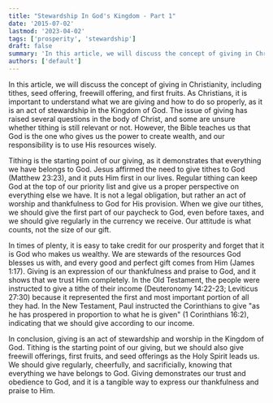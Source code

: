```yaml
---
title: "Stewardship In God's Kingdom - Part 1"
date: '2015-07-02'
lastmod: '2023-04-02'
tags: ['prosperity', 'stewardship']
draft: false
summary: 'In this article, we will discuss the concept of giving in Christianity, including tithes, seed offering, freewill offering, and first fruits.'
authors: ['default']
---
```


In this article, we will discuss the concept of giving in Christianity, including tithes, seed offering, freewill offering, and first fruits. As Christians, it is important to understand what we are giving and how to do so properly, as it is an act of stewardship in the Kingdom of God. The issue of giving has raised several questions in the body of Christ, and some are unsure whether tithing is still relevant or not. However, the Bible teaches us that God is the one who gives us the power to create wealth, and our responsibility is to use His resources wisely.

Tithing is the starting point of our giving, as it demonstrates that everything we have belongs to God. Jesus affirmed the need to give tithes to God (Matthew 23:23), and it puts Him first in our lives. Regular tithing can keep God at the top of our priority list and give us a proper perspective on everything else we have. It is not a legal obligation, but rather an act of worship and thankfulness to God for His provision. When we give our tithes, we should give the first part of our paycheck to God, even before taxes, and we should give regularly in the currency we receive. Our attitude is what counts, not the size of our gift.

In times of plenty, it is easy to take credit for our prosperity and forget that it is God who makes us wealthy. We are stewards of the resources God blesses us with, and every good and perfect gift comes from Him (James 1:17). Giving is an expression of our thankfulness and praise to God, and it shows that we trust Him completely. In the Old Testament, the people were instructed to give a tithe of their income (Deuteronomy 14:22-23; Leviticus 27:30) because it represented the first and most important portion of all they had. In the New Testament, Paul instructed the Corinthians to give "as he has prospered in proportion to what he is given" (1 Corinthians 16:2), indicating that we should give according to our income.

In conclusion, giving is an act of stewardship and worship in the Kingdom of God. Tithing is the starting point of our giving, but we should also give freewill offerings, first fruits, and seed offerings as the Holy Spirit leads us. We should give regularly, cheerfully, and sacrificially, knowing that everything we have belongs to God. Giving demonstrates our trust and obedience to God, and it is a tangible way to express our thankfulness and praise to Him.
